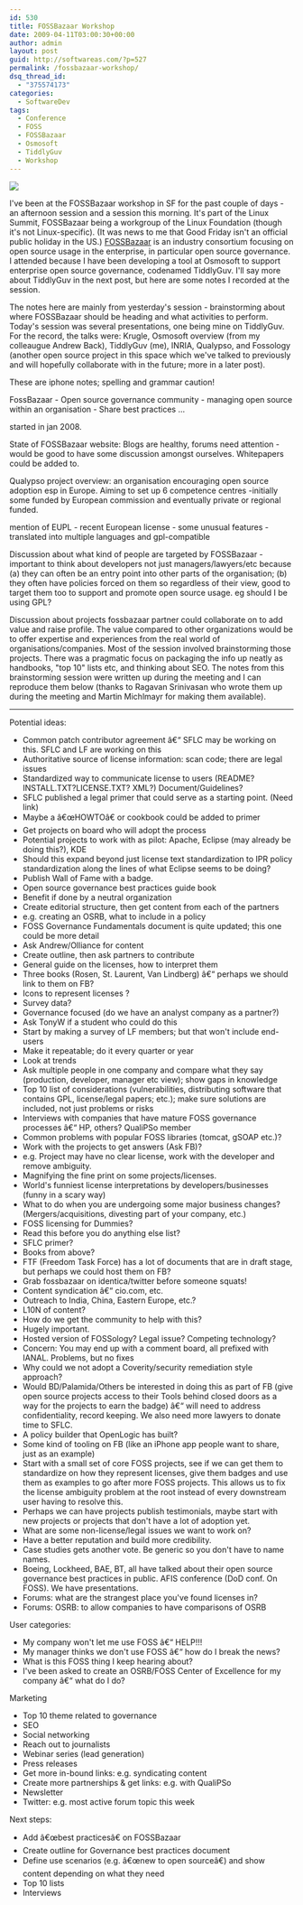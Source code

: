 ```yaml
---
id: 530
title: FOSSBazaar Workshop
date: 2009-04-11T03:00:30+00:00
author: admin
layout: post
guid: http://softwareas.com/?p=527
permalink: /fossbazaar-workshop/
dsq_thread_id:
  - "375574173"
categories:
  - SoftwareDev
tags:
  - Conference
  - FOSS
  - FOSSBazaar
  - Osmosoft
  - TiddlyGuv
  - Workshop
---
```

<a href="http://fossbazaar.org"><img src="http://img140.imageshack.us/img140/8610/picture1257.png"></a>

I've been at the FOSSBazaar workshop in SF for the past couple of days - an afternoon session and a session this morning. It's part of the Linux Summit, FOSSBazaar being a workgroup of the Linux Foundation (though it's not Linux-specific). (It was news to me that Good Friday isn't an official public holiday in the US.) <a href="https://fossbazaar.org/">FOSSBazaar</a> is an industry consortium focusing on open source usage in the enterprise, in particular open source governance. I  attended because I have been developing a tool at Osmosoft to support enterprise open source governance, codenamed TiddlyGuv. I'll say more about TiddlyGuv in the next post, but here are some notes I recorded at the session.

The notes here are mainly from yesterday's session - brainstorming about where FOSSBazaar should be heading and what activities to perform. Today's session was several presentations, one being mine on TiddlyGuv. For the record, the talks were: Krugle, Osmosoft overview (from my colleaugue Andrew Back), TiddlyGuv (me), INRIA, Qualypso, and Fossology (another open source project in this space which we've talked to previously and will hopefully collaborate with in the future; more in a later post).

These are iphone notes; spelling and grammar caution!

FossBazaar - Open source governance community - managing open source within an organisation - Share best practices ...

started in jan 2008.

State of FOSSBazaar website: Blogs are healthy, forums need attention - would be good to have some discussion amongst ourselves. Whitepapers could be added to.

Qualypso project overview: an organisation encouraging open source adoption esp in Europe. Aiming to set up 6 competence centres -initially some funded by European commission and eventually private or regional funded.

mention of EUPL - recent European license - some unusual features - translated into multiple languages and gpl-compatible

Discussion about what kind of people are targeted by FOSSBazaar - important to think about developers not just managers/lawyers/etc because (a) they can often be an entry point into other parts of the organisation; (b) they often have policies forced on them so regardless of their view, good to target them too to support and promote open source usage. eg should I be using GPL?

Discussion about projects fossbazaar partner could collaborate on to add value and raise profile. The value compared to other organizations would be to offer expertise and experiences from the real world of organisations/companies. Most of the session involved brainstorming those projects. There was a pragmatic focus on packaging the info up neatly as handbooks, "top 10" lists etc, and thinking about SEO. The notes from this brainstorming session were written up during the meeting and I can reproduce them below (thanks to Ragavan Srinivasan who wrote them up during the meeting and Martin Michlmayr for making them available).

<hr>
Potential ideas:

* Common patch contributor agreement â€“ SFLC may be working on this.
SFLC and LF are working on this
* Authoritative source of license information: scan code; there are legal issues
* Standardized way to communicate license to users (README? INSTALL.TXT?LICENSE.TXT? XML?) Document/Guidelines?
 * SFLC published a legal primer that could serve as a starting point. (Need link)
 * Maybe a â€œHOWTOâ€ or cookbook could be added to primer
 * Get projects on board who will adopt the process
 * Potential projects to work with as pilot: Apache, Eclipse (may already be doing this?), KDE
 * Should this expand beyond just license text standardization to IPR policy standardization along the lines of what Eclipse seems to be doing? 
 * Publish Wall of Fame with a badge.
* Open source governance best practices guide book
 * Benefit if done by a neutral organization
 * Create editorial structure, then get content from each of the partners
 * e.g. creating an OSRB, what to include in a policy
 * FOSS Governance Fundamentals document is quite updated; this one could be more detail
 * Ask Andrew/Olliance for content
 * Create outline, then ask partners to contribute
* General guide on the licenses, how to interpret them
 * Three books (Rosen, St. Laurent, Van Lindberg) â€“ perhaps we should link to them on FB?
 * Icons to represent licenses ?
* Survey data?
 * Governance focused (do we have an analyst company as a partner?)
 * Ask TonyW if a student who could do this
 * Start by making a survey of LF members; but that won't include end-users
 * Make it repeatable; do it every quarter or year
 * Look at trends
 * Ask multiple people in one company and compare what they say (production, developer, manager etc view); show gaps in knowledge
* Top 10 list of considerations (vulnerabilities, distributing software that contains GPL, license/legal papers; etc.); make sure solutions are included, not just problems or risks
* Interviews with companies that have mature FOSS governance processes â€“ HP, others? QualiPSo member
* Common problems with popular FOSS libraries (tomcat, gSOAP etc.)?
 * Work with the projects to get answers (Ask FB)? 
 * e.g. Project may have no clear license, work with the developer and remove ambiguity.
 * Magnifying the fine print on some projects/licenses.
* World's funniest license interpretations by developers/businesses (funny in a scary way)
* What to do when you are undergoing some major business changes? (Mergers/acquisitions, divesting part of your company, etc.)
* FOSS licensing for Dummies?
* Read this before you do anything else list?
 * SFLC primer?
 * Books from above?
* FTF (Freedom Task Force) has a lot of documents that are in draft stage, but perhaps we could host them on FB?
* Grab fossbazaar on identica/twitter before someone squats!
* Content syndication â€“ cio.com, etc.
* Outreach to India, China, Eastern Europe, etc.?
* L10N of content?
 * How do we get the community to help with this?
 * Hugely important.
* Hosted version of FOSSology? Legal issue? Competing technology? 
 * Concern: You may end up with a comment board, all prefixed with IANAL. Problems, but no fixes
 * Why could we not adopt a Coverity/security remediation style approach? 
 * Would BD/Palamida/Others be interested in doing this as part of FB (give open source projects access to their Tools behind closed doors as a way for the projects to earn the badge) â€“ will need to address confidentiality, record keeping. We also need more lawyers to donate time to SFLC.
* A policy builder that OpenLogic has built?
* Some kind of tooling on FB (like an iPhone app people want to share, just as an example)
* Start with a small set of core FOSS projects, see if we can get them to standardize on how they represent licenses, give them badges and use them as examples to go after more FOSS projects. This allows us to fix the license ambiguity problem at the root instead of every downstream user having to resolve this.
* Perhaps we can have projects publish testimonials, maybe start with new projects or projects that don't have a lot of adoption yet. 
* What are some non-license/legal issues we want to work on?
 * Have a better reputation and build more credibility.
* Case studies gets another vote. Be generic so you don't have to name names. 
* Boeing, Lockheed, BAE, BT, all have talked about their open source governance best practices in public. AFIS conference (DoD conf. On FOSS). We have presentations.
* Forums: what are the strangest place you've found licenses in?
* Forums: OSRB: to allow companies to have comparisons of OSRB

User categories:

* My company won't let me use FOSS â€“ HELP!!!
* My manager thinks we don't use FOSS â€“ how do I break the news?
* What is this FOSS thing I keep hearing about?
* I've been asked to create an OSRB/FOSS Center of Excellence for my company â€“ what do I do?

Marketing
* Top 10 theme related to governance
* SEO
* Social networking
* Reach out to journalists
* Webinar series (lead generation)
* Press releases
* Get more in-bound links: e.g. syndicating content
* Create more partnerships & get links: e.g. with QualiPSo
* Newsletter
* Twitter: e.g. most active forum topic this week

Next steps:

* Add â€œbest practicesâ€ on FOSSBazaar
* Create outline for Governance best practices document
* Define use scenarios (e.g. â€œnew to open sourceâ€) and show content depending on what they need
* Top 10 lists
* Interviews
</i>